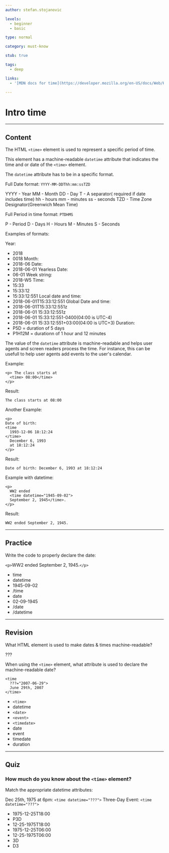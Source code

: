 ```yaml
---
author: stefan.stojanovic

levels:
  - beginner
  - basic

type: normal

category: must-know

stub: true

tags:
  - deep

links:
  - '[MDN docs for time](https://developer.mozilla.org/en-US/docs/Web/HTML/Element/time){website}'
  
---
```

# Intro time
---
## Content

The HTML `<time>` element is used to represent a specific period of time.

This element has a machine-readable `datetime` attribute that indicates the time and or date of the `<time>` element.

The `datetime` attribute has to be in a specific format.

Full Date format:
`YYYY-MM-DDThh:mm:ssTZD` 

YYYY -  Year
MM   -  Month
DD   -  Day
T    -  A separator( required if date includes time)
hh   -  hours
mm   -  minutes
ss   -  seconds
TZD  -  Time Zone Designator(Greenwich Mean Time)

Full Period in time format:
`PTDHMS`

P    -  Period
D    -  Days
H    -  Hours
M    -  Minutes
S    -  Seconds


Examples of formats:

Year:
  - 2018
  - 0018
Month:
  - 2018-06
Date:
  - 2018-06-01
Yearless Date:
  - 06-01
Week string:
  - 2018-W5
Time:
  - 15:33
  - 15:33:12
  - 15:33:12:551
Local date and time:
  - 2018-06-01T15:33:12:551
Global Date and time:
  - 2018-06-01T15:33:12:551z
  - 2018-06-01 15:33:12:551z
  - 2018-06-01 15:33:12:551-0400(04:00 is UTC-4)
  - 2018-06-01 15:33:12:551+03:00(04:00 is UTC+3)
Duration:
  - P5D = duration of 5 days
  - P1H12M = durationn of 1 hour and 12 minutes


The value of the `datetime` attribute is machine-readable and helps user agents and screen readers process the time. For instance, this can be usefull to help user agents add events to the user's calendar.

Example:
```
<p> The class starts at
  <time> 08:00</time>
</p>
```
Result:
```
The class starts at 08:00
```

Another Example:
```
<p>
Date of birth:
<time
  1993-12-06 18:12:24
</time>
  December 6, 1993 
  at 18:12:24
</p>
```
Result:
```
Date of birth: December 6, 1993 at 18:12:24
```

Example with datetime:
```
<p>
  WW2 ended 
  <time datetime="1945-09-02">
  September 2, 1945</time>.
</p>
```
Result:
```
WW2 ended September 2, 1945.
```

---
## Practice

Write the code to properly declare the date:  

`<p>`WW2 ended <??? ???="???">September 2, 1945<???>.`</p>`

* time
* datetime
* 1945-09-02
* /time
* date
* 02-09-1945
* /date
* /datetime

---
## Revision

What HTML element is used to make dates & times machine-readable?

???

When using the `<time>` element, what attribute is used to declare the machine-readable date?

```
<time
  ???="2007-06-29">
  June 29th, 2007
</time>
```

* `<time>`
* datetime
* `<date>`
* `<event>`
* `<timedate>`
* date
* event
* timedate
* duration


---
## Quiz

### How much do you know about the `<time>` element?

Match the appropriate datetime attributes: 

Dec 25th, 1975 at 6pm: `<time datetime="???">`
Three-Day Event: `<time datetime="???">`

* 1975-12-25T18:00
* P3D
* 12-25-1975T18:00
* 1975-12-25T06:00
* 12-25-1975T06:00
* 3D
* D3
